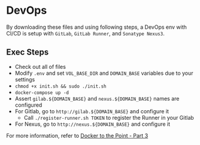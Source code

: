 # DevOps

By downloading these files and using following steps, a DevOps env with CI/CD is setup with 
`GitLab`, `GitLab Runner`, and `Sonatype Nexus3`.

## Exec Steps
- Check out all of files
- Modify `.env` and set `VOL_BASE_DIR` and `DOMAIN_BASE` variables due to your settings
- `chmod +x init.sh && sudo ./init.sh`
- `docker-compose up -d`
- Assert `gilab.${DOMAIN_BASE}` and `nexus.${DOMAIN_BASE}` names are configured
- For Gitlab, go to `http://gilab.${DOMAIN_BASE}` and configure it
  - Call `./register-runner.sh TOKEN` to register the Runner in your Gitlab 
- For Nexus, go to `http://nexus.${DOMAIN_BASE}` and configure it

For more information, refer to [Docker to the Point - Part 3](https://www.devocative.org/article/tech/docker03)